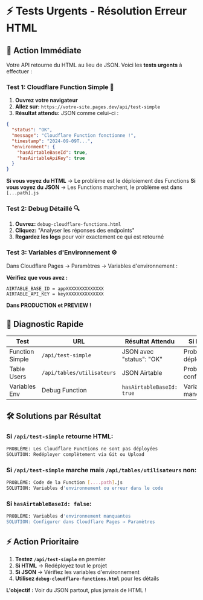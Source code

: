# ⚡ Tests Urgents - Résolution Erreur HTML

## 🎯 Action Immédiate

Votre API retourne du HTML au lieu de JSON. Voici les **tests urgents** à effectuer :

### Test 1: Cloudflare Function Simple 🧪

1. **Ouvrez votre navigateur**
2. **Allez sur:** `https://votre-site.pages.dev/api/test-simple`
3. **Résultat attendu:** JSON comme celui-ci :

```json
{
  "status": "OK", 
  "message": "Cloudflare Function fonctionne !",
  "timestamp": "2024-09-09T...",
  "environment": {
    "hasAirtableBaseId": true,
    "hasAirtableApiKey": true
  }
}
```

**Si vous voyez du HTML** → Le problème est le déploiement des Functions
**Si vous voyez du JSON** → Les Functions marchent, le problème est dans `[...path].js`

### Test 2: Debug Détaillé 🔍

1. **Ouvrez:** `debug-cloudflare-functions.html`
2. **Cliquez:** "Analyser les réponses des endpoints"
3. **Regardez les logs** pour voir exactement ce qui est retourné

### Test 3: Variables d'Environnement ⚙️

Dans Cloudflare Pages → Paramètres → Variables d'environnement :

**Vérifiez que vous avez :**
```
AIRTABLE_BASE_ID = appXXXXXXXXXXXXXX
AIRTABLE_API_KEY = keyXXXXXXXXXXXXXX
```

**Dans PRODUCTION et PREVIEW !**

## 🚨 Diagnostic Rapide

| Test | URL | Résultat Attendu | Si Erreur |
|------|-----|------------------|-----------|
| Function Simple | `/api/test-simple` | JSON avec "status": "OK" | Problème déploiement |
| Table Users | `/api/tables/utilisateurs` | JSON Airtable | Problème config/code |
| Variables Env | Debug Function | `hasAirtableBaseId: true` | Variables manquantes |

## 🛠️ Solutions par Résultat

### Si `/api/test-simple` retourne HTML:
```bash
PROBLÈME: Les Cloudflare Functions ne sont pas déployées
SOLUTION: Redéployer complètement via Git ou Upload
```

### Si `/api/test-simple` marche mais `/api/tables/utilisateurs` non:
```bash
PROBLÈME: Code de la Function [....path].js
SOLUTION: Variables d'environnement ou erreur dans le code
```

### Si `hasAirtableBaseId: false`:
```bash
PROBLÈME: Variables d'environnement manquantes
SOLUTION: Configurer dans Cloudflare Pages → Paramètres
```

## ⚡ Action Prioritaire

1. **Testez `/api/test-simple`** en premier
2. **Si HTML** → Redéployez tout le projet
3. **Si JSON** → Vérifiez les variables d'environnement
4. **Utilisez `debug-cloudflare-functions.html`** pour les détails

**L'objectif :** Voir du JSON partout, plus jamais de HTML !